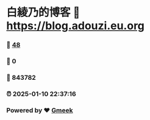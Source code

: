 # 白綾乃的博客 :link: https://blog.adouzi.eu.org 
### :page_facing_up: [48](https://blog.adouzi.eu.org/tag.html) 
### :speech_balloon: 0 
### :hibiscus: 843782 
### :alarm_clock: 2025-01-10 22:37:16 
### Powered by :heart: [Gmeek](https://github.com/Meekdai/Gmeek)
